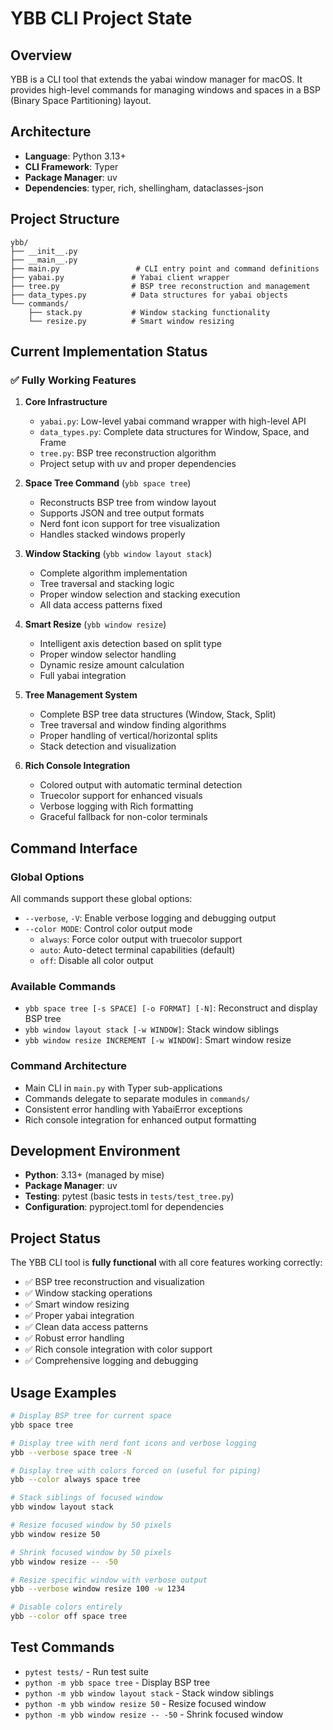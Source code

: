 # YBB CLI Project State

## Overview
YBB is a CLI tool that extends the yabai window manager for macOS. It provides high-level commands for managing windows and spaces in a BSP (Binary Space Partitioning) layout.

## Architecture
- **Language**: Python 3.13+
- **CLI Framework**: Typer
- **Package Manager**: uv
- **Dependencies**: typer, rich, shellingham, dataclasses-json

## Project Structure
```
ybb/
├── __init__.py
├── __main__.py
├── main.py                 # CLI entry point and command definitions
├── yabai.py               # Yabai client wrapper
├── tree.py                # BSP tree reconstruction and management
├── data_types.py          # Data structures for yabai objects
└── commands/
    ├── stack.py           # Window stacking functionality
    └── resize.py          # Smart window resizing
```

## Current Implementation Status

### ✅ Fully Working Features

1. **Core Infrastructure**
   - `yabai.py`: Low-level yabai command wrapper with high-level API
   - `data_types.py`: Complete data structures for Window, Space, and Frame
   - `tree.py`: BSP tree reconstruction algorithm
   - Project setup with uv and proper dependencies

2. **Space Tree Command** (`ybb space tree`)
   - Reconstructs BSP tree from window layout
   - Supports JSON and tree output formats
   - Nerd font icon support for tree visualization
   - Handles stacked windows properly

3. **Window Stacking** (`ybb window layout stack`)
   - Complete algorithm implementation
   - Tree traversal and stacking logic
   - Proper window selection and stacking execution
   - All data access patterns fixed

4. **Smart Resize** (`ybb window resize`)
   - Intelligent axis detection based on split type
   - Proper window selector handling
   - Dynamic resize amount calculation
   - Full yabai integration

5. **Tree Management System**
   - Complete BSP tree data structures (Window, Stack, Split)
   - Tree traversal and window finding algorithms
   - Proper handling of vertical/horizontal splits
   - Stack detection and visualization

6. **Rich Console Integration**
   - Colored output with automatic terminal detection
   - Truecolor support for enhanced visuals
   - Verbose logging with Rich formatting
   - Graceful fallback for non-color terminals

## Command Interface

### Global Options
All commands support these global options:
- `--verbose`, `-V`: Enable verbose logging and debugging output
- `--color MODE`: Control color output mode
  - `always`: Force color output with truecolor support
  - `auto`: Auto-detect terminal capabilities (default)
  - `off`: Disable all color output

### Available Commands
- `ybb space tree [-s SPACE] [-o FORMAT] [-N]`: Reconstruct and display BSP tree
- `ybb window layout stack [-w WINDOW]`: Stack window siblings
- `ybb window resize INCREMENT [-w WINDOW]`: Smart window resize

### Command Architecture
- Main CLI in `main.py` with Typer sub-applications
- Commands delegate to separate modules in `commands/`
- Consistent error handling with YabaiError exceptions
- Rich console integration for enhanced output formatting

## Development Environment
- **Python**: 3.13+ (managed by mise)
- **Package Manager**: uv
- **Testing**: pytest (basic tests in `tests/test_tree.py`)
- **Configuration**: pyproject.toml for dependencies

## Project Status
The YBB CLI tool is **fully functional** with all core features working correctly:

- ✅ BSP tree reconstruction and visualization
- ✅ Window stacking operations
- ✅ Smart window resizing
- ✅ Proper yabai integration
- ✅ Clean data access patterns
- ✅ Robust error handling
- ✅ Rich console integration with color support
- ✅ Comprehensive logging and debugging

## Usage Examples
```bash
# Display BSP tree for current space
ybb space tree

# Display tree with nerd font icons and verbose logging
ybb --verbose space tree -N

# Display tree with colors forced on (useful for piping)
ybb --color always space tree

# Stack siblings of focused window
ybb window layout stack

# Resize focused window by 50 pixels
ybb window resize 50

# Shrink focused window by 50 pixels
ybb window resize -- -50

# Resize specific window with verbose output
ybb --verbose window resize 100 -w 1234

# Disable colors entirely
ybb --color off space tree
```

## Test Commands
- `pytest tests/` - Run test suite
- `python -m ybb space tree` - Display BSP tree
- `python -m ybb window layout stack` - Stack window siblings
- `python -m ybb window resize 50` - Resize focused window
- `python -m ybb window resize -- -50` - Shrink focused window